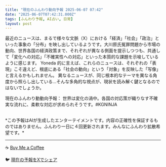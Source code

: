 ```yaml
---
title: "現在のふんわり動向予報 2025-06-07 07:42"
date: "2025-06-07T07:42:31.000Z"
tags: [ふんわり予報, AI占い, 日常]
layout: post
---
```


最近のニュースは、まるで様々な文脈（X）における「経済」「社会」「政治」といった事象の「分布」を映し出しているようです。大川原氏冤罪問題から市場の動向、世界各国の経済政策まで、それぞれが異なる側面を提示しつつも、共通して「変化への対応」「不確実性への対応」といった本質的な課題を示唆しているように感じます。  Yoneda 的に言えば、これらのニュースは、それぞれの「表現」こそ違えど、根底にある「社会の動向」という「対象」を反映した「写像」と言えるかもしれません。  異なるニュースが、同じ根本的なテーマを異なる角度から照らし出している…そんな多角的な視点が、現状を読み解く鍵となるのではないでしょうか。


現在のふんわり動動向予報：
世界は変化の渦中。各国の対応策が織りなす不確実な流れに、柔軟な対応が求められそうです。#KGNINJA

<br>
*この予報はAIが生成したエンターテイメントです。内容の正確性を保証するものではありません。ふんわり一日に４回更新されます。みんなにふんわり拡散希望です。*

---
☕️ [Buy Me a Coffee](https://www.buymeacoffee.com/kgninja)

🐦 [現在の予報をXでシェア](https://twitter.com/intent/tweet?text=%E7%8F%BE%E5%9C%A8%E3%81%AE%E3%81%B5%E3%82%93%E3%82%8F%E3%82%8A%E4%BA%88%E5%A0%B1%3A%20%E3%80%8C%E6%9C%80%E8%BF%91%E3%81%AE%E3%83%8B%E3%83%A5%E3%83%BC%E3%82%B9%E3%81%AF%E3%80%81%E3%81%BE%E3%82%8B%E3%81%A7%E6%A7%98%E3%80%85%E3%81%AA%E6%96%87%E8%84%88%EF%BC%88X%EF%BC%89%E3%81%AB%E3%81%8A%E3%81%91%E3%82%8B%E3%80%8C%E7%B5%8C%E6%B8%88%E3%80%8D%E3%80%8C%E7%A4%BE%E4%BC%9A%E3%80%8D%E3%80%8C%E6%94%BF%E6%B2%BB%E3%80%8D%E3%81%A8%E3%81%84%E3%81%A3%E3%81%9F%E4%BA%8B%E8%B1%A1%E3%81%AE%E3%80%8C%E5%88%86%E5%B8%83%E3%80%8D%E3%82%92%E6%98%A0%E3%81%97%E5%87%BA%E3%81%97%E3%81%A6%E3%81%84%E3%82%8B%E3%82%88%E3%81%86%E3%81%A7%E3%81%99%E3%80%82%E3%80%8D%23KGNINJA%20%E7%B6%9A%E3%81%8D%E3%81%AF%E3%83%96%E3%83%AD%E3%82%B0%E3%81%A7%EF%BC%81%F0%9F%91%87&url=https%3A%2F%2Fkg-ninja.github.io%2FFunwariyoso%2F)
